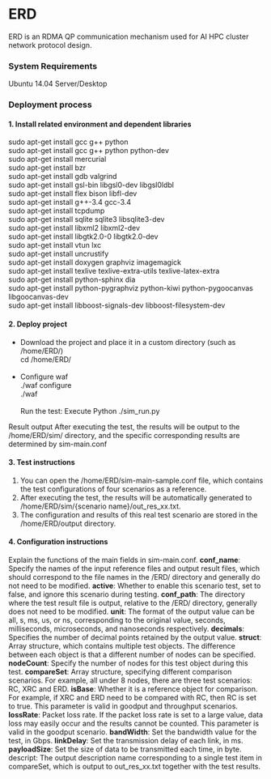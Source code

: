 # ERD
ERD is an RDMA QP communication mechanism used for AI HPC cluster network protocol design.

### System Requirements
Ubuntu 14.04 Server/Desktop

### Deployment process
#### 1. Install related environment and dependent libraries
sudo apt-get install gcc g++ python  <br>
sudo apt-get install gcc g++ python python-dev  <br>
sudo apt-get install mercurial  <br>
sudo apt-get install bzr  <br>
sudo apt-get install gdb valgrind  <br>
sudo apt-get install gsl-bin libgsl0-dev libgsl0ldbl  <br>
sudo apt-get install flex bison libfl-dev  <br>
sudo apt-get install g++-3.4 gcc-3.4  <br>
sudo apt-get install tcpdump  <br>
sudo apt-get install sqlite sqlite3 libsqlite3-dev  <br>
sudo apt-get install libxml2 libxml2-dev  <br>
sudo apt-get install libgtk2.0-0 libgtk2.0-dev  <br>
sudo apt-get install vtun lxc  <br>
sudo apt-get install uncrustify  <br>
sudo apt-get install doxygen graphviz imagemagick  <br>
sudo apt-get install texlive texlive-extra-utils texlive-latex-extra  <br>
sudo apt-get install python-sphinx dia  <br>
sudo apt-get install python-pygraphviz python-kiwi python-pygoocanvas libgoocanvas-dev  <br>
sudo apt-get install libboost-signals-dev libboost-filesystem-dev  <br>

#### 2. Deploy project
* Download the project and place it in a custom directory (such as /home/ERD/)  <br>
cd /home/ERD/  <br>
  <br>
* Configure waf  <br>
./waf configure  <br>
./waf  <br>
  <br>
Run the test:
Execute Python ./sim_run.py

Result output
After executing the test, the results will be output to the /home/ERD/sim/ directory, and the specific corresponding results are determined by sim-main.conf

#### 3. Test instructions
1) You can open the /home/ERD/sim-main-sample.conf file, which contains the test configurations of four scenarios as a reference.
2) After executing the test, the results will be automatically generated to /home/ERD/sim/{scenario name}/out_res_xx.txt.
3) The configuration and results of this real test scenario are stored in the /home/ERD/output directory.

#### 4. Configuration instructions
Explain the functions of the main fields in sim-main.conf.
**conf_name**: Specify the names of the input reference files and output result files, which should correspond to the file names in the /ERD/ directory and generally do not need to be modified.
**active**: Whether to enable this scenario test, set to false, and ignore this scenario during testing.
**conf_path**: The directory where the test result file is output, relative to the /ERD/ directory, generally does not need to be modified.
**unit**: The format of the output value can be all, s, ms, us, or ns, corresponding to the original value, seconds, milliseconds, microseconds, and nanoseconds respectively.
**decimals**: Specifies the number of decimal points retained by the output value.
**struct**: Array structure, which contains multiple test objects. The difference between each object is that a different number of nodes can be specified.
**nodeCount**: Specify the number of nodes for this test object during this test.
**compareSet**: Array structure, specifying different comparison scenarios. For example, all under 8 nodes, there are three test scenarios: RC, XRC and ERD.
**isBase**: Whether it is a reference object for comparison. For example, if XRC and ERD need to be compared with RC, then RC is set to true. This parameter is valid in goodput and throughput scenarios.
**lossRate**: Packet loss rate. If the packet loss rate is set to a large value, data loss may easily occur and the results cannot be counted. This parameter is valid in the goodput scenario.
**bandWidth**: Set the bandwidth value for the test, in Gbps.
**linkDelay**: Set the transmission delay of each link, in ms.
**payloadSize**: Set the size of data to be transmitted each time, in byte.
descript: The output description name corresponding to a single test item in compareSet, which is output to out_res_xx.txt together with the test results.
​
